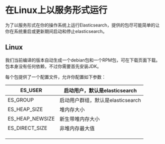 # 在Linux上以服务形式运行

为了以服务形式在你的操作系统上运行Elasticsearch，提供的包尽可能简单的让你在系统重启或更新期间启动和停止elasticsearch。

## Linux

我们当前编译的版本自动生成一个debian包和一个RPM包，可在下载页面下载。包本身没有任何依赖，不过你需要首先安装JDK。

每个包提供了一个配置文件，允许你配置如下参数：

| ES\_USER | 启动用户，默认是elasticsearch |
|---|---|
| ES\_GROUP | 启动用户群组，默认是elasticsearch |
| ES\_HEAP\_SIZE |堆内存大小|
| ES_HEAP_NEWSIZE | 新生带堆内存大小 |
| ES_DIRECT_SIZE | 非堆内存最大值 |
|  |  |
|  |  |
|  |  |

